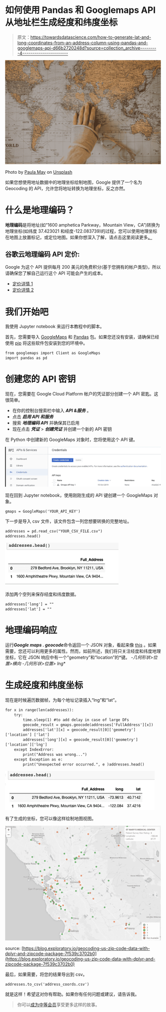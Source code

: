 # 如何使用 Pandas 和 Googlemaps API 从地址栏生成经度和纬度坐标

> 原文：<https://towardsdatascience.com/how-to-generate-lat-and-long-coordinates-from-an-address-column-using-pandas-and-googlemaps-api-d66b2720248d?source=collection_archive---------4----------------------->

![](img/b4dac255b0e5689fb8234136a82a1956.png)

Photo by [Paula May](https://unsplash.com/@paulamayphotography?utm_source=medium&utm_medium=referral) on [Unsplash](https://unsplash.com?utm_source=medium&utm_medium=referral)

如果您想使用地址数据中的地理坐标绘制地图，Google 提供了一个名为 Geocoding 的 API，允许您将地址转换为地理坐标，反之亦然。

# 什么是地理编码？

**地理编码**是将地址(如“1600 amphetica Parkway，Mountain View，CA”)转换为地理坐标(如纬度 37.423021 和经度-122.083739)的过程，您可以使用地理坐标在地图上放置标记，或定位地图。如果你想深入了解，请点击这里阅读更多[。](https://developers.google.com/maps/documentation/geocoding/intro)

## **谷歌云地理编码 API 定价**:

Google 为这个 API 提供每月 200 美元的免费积分(基于您拥有的帐户类型)，所以请确保您了解自己运行这个 API 可能会产生的成本。

*   [定价详情 1](https://developers.google.com/maps/billing/gmp-billing?_ga=2.240776579.-1811664684.1567421291&_gac=1.220397996.1571643267.EAIaIQobChMIyKSVsuus5QIVEOJ3Ch2hoQDUEAAYASAAEgJY7_D_BwE#geocoding)
*   [定价详情 2](https://cloud.google.com/maps-platform/pricing/sheet/)

# 我们开始吧

我使用 Jupyter notebook 来运行本教程中的脚本。

首先，您需要导入 [GoogleMaps](https://pypi.org/project/googlemaps/) 和 [Pandas](https://pypi.org/project/pandas/) 包。如果您还没有安装，请确保已经使用 [pip](https://pip.pypa.io/en/stable/installing/) 将这些软件包安装到您的环境中。

```
from googlemaps import Client as GoogleMaps
import pandas as pd 
```

# 创建您的 API 密钥

现在，您需要在 Google Cloud Platform 帐户的凭证部分创建一个 API 密匙。这很简单。

*   在你的控制台搜索栏中输入 ***API &服务*** 。
*   点击 ***启用 API 和服务***
*   搜索 ***地理编码 API*** 并确保其已启用
*   现在点击 ***凭证*** > ***创建凭证*** 并创建一个新的 API 密钥

在 Python 中创建新的 GoogleMaps 对象时，您将使用这个 API 键。

![](img/7ed458f4c1d9d6b6b911e1cd2e6c14f7.png)

现在回到 Jupyter notebook，使用刚刚生成的 API 键创建一个 GoogleMaps 对象。

```
gmaps = GoogleMaps('YOUR_API_KEY')
```

下一步是导入 csv 文件，该文件包含一列您想要转换的完整地址。

```
addresses = pd.read_csv("YOUR_CSV_FILE.csv")
addresses.head()
```

![](img/73197f848f61b12ac8dbda051ee81b55.png)

添加两个空列来保存经度和纬度数据。

```
addresses['long'] = ""
addresses['lat'] = ""
```

# 地理编码响应

运行***Google maps . geocode***命令返回一个 JSON 对象，看起来像 [this](https://developers.google.com/maps/documentation/geocoding/intro#GeocodingResponses) 。如果需要，您还可以利用更多的属性。然而，如前所述，我们将只关注经度和纬度地理坐标，它在 JSON 响应中有一个“geometry”和“location”的*键。
*-几何形状>位置>横向
-几何形状>位置> lng**

# 生成经度和纬度坐标

现在是时候遍历数据帧，为每个地址记录插入“lng”和“lat”。

```
for x in range(len(addresses)):
    try:
        time.sleep(1) #to add delay in case of large DFs
        geocode_result = gmaps.geocode(addresses['FullAddress'][x])
        addresses['lat'][x] = geocode_result[0]['geometry']['location'] ['lat']
        addresses['long'][x] = geocode_result[0]['geometry']['location']['lng']
    except IndexError:
        print("Address was wrong...")
    except Exception as e:
        print("Unexpected error occurred.", e )addresses.head()
```

![](img/1307a0b9abc8e248e8ed8704cfc00b10.png)

有了生成的坐标，您可以像这样绘制地图视图。

![](img/4b1c8823d238992a4864a12696de4167.png)

source: [https://blog.exploratory.io/geocoding-us-zip-code-data-with-dplyr-and-zipcode-package-7f539c3702b0](https://blog.exploratory.io/geocoding-us-zip-code-data-with-dplyr-and-zipcode-package-7f539c3702b0)

最后，如果需要，将您的结果导出到 csv。

```
addresses.to_csv('address_coords.csv')
```

就是这样！希望这对你有帮助。如果你有任何问题或建议，请告诉我。

> 你可以[成为中等会员](https://medium.com/@tobisam/membership)享受更多这样的故事。
